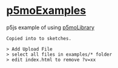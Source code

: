 # [p5moExamples](https://github.com/molab-itp/p5moExamples.git)

p5js example of using [p5moLibrary](https://github.com/molab-itp/p5moLibrary.git)

```
Copied into to sketches.

> Add Upload File
> select all files in examples/* folder
> edit index.html to remove ?v=xx





```
